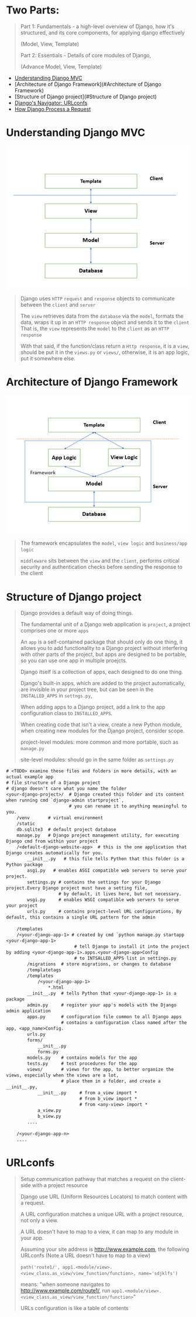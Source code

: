# Two Parts:
> Part 1: Fundamentals - a high-level overview of Django, how it's structured, and its core components, for applying django effectively 
> 
> (Model, View, Template)
> 
> Part 2: Essentials - Details of core modules of Django,
> 
> (Advance Model, View, Template)
> 
- [Understanding Django MVC](##Understanding-Django-MVC)
- [Architecture of Django Framework](#Architecture of Django Framework)
- [Structure of Django project](#Structure of Django project)
- [Django's Navigator: URLconfs](#URLconfs)
- [How Django Process a Request](#How-Django-Process-a-Request)

# Understanding Django MVC 
![Django MVC stack](imgs\Django_MVC_stack.png)

> Django uses `HTTP` `request` and `response` objects to communicate between the `client` and `server`
> 
> The `view` retrieves data from the `database` via the `model`, 
> formats the data, wraps it up in an `HTTP response` object and sends it to the `client`
> That is, the `view` represents the `model` to the `client` as an `HTTP response`
> 
> With that said, if the function/class return a `Http response`, 
> it is a `view`, should be put it in the `views.py` or `views/`, otherwise, 
> it is an app logic, put it somewhere else.

# Architecture of Django Framework
![Django's Architecture](imgs\Django_architecture.png)

> The framework encapsulates the `model`, `view logic` and `business/app logic`
>
> `middleware` sits between the `view` and the `client`, performs critical security and authentication checks before sending the response to the client

# Structure of Django project
> Django provides a default way of doing things.
> 
> The fundamental unit of a Django web application is `project`, a project comprises one or more `apps`
> 
> An `app` is a self-contained package that should only do one thing, it allows you to add functionality to a Django
> project without interfering with other parts of the project, but apps are designed to be portable, 
> so you can use one app in multiple proejcts.
>
> 
> Django itself is a collection of apps, each designed to do one thing. 
> 
> Django's built-in apps, which are added to the project automatically, are invisible in your project tree, but can be seen in the `INSTALLED_APPS` in `settngs.py`, 
> 
> When adding apps to a Django project, add a link to the app configuration class to `INSTALLED_APPS`. 
> 
> When creating code that isn't a view, create a new Python module, when creating new modules for the Django project, consider scope.
> 
> project-level modules: more common and more portable, such as `manage.py`
> 
> site-level modules: should go in the same folder as `settings.py`
```shell
# <TODO> examine these files and folders in more details, with an actual example app
# file structure of a Django project
# django doesn't care what you name the folder
<your-django-project>/  # Django created this folder and its content when running cmd `django-admin startproject`, 
                        # you can rename it to anything meaningful to you.
    /venv       # virtual environment
    /static
    db.sqlite3  # default project database
    manage.py   # Django project management utility, for executing Django cmd from within your project
    /<default-django-website-app>  # this is the one application that Django creates automatically for you. 
        __init__.py   # this file tells Python that this folder is a Python package
        asgi.py   # enables ASGI compatible web servers to serve your project.
        settings.py # contains the settings for your Django project.Every Django project must have a setting file,
                    # by default, it lives here, but not necessary. 
        wsgi.py     # enables WSGI compatible web servers to serve your project
        urls.py     # contains project-level URL configurations, By default, this contains a single URL pattern for the admin
      
    /templates
    /<your-django-app-1> # created by cmd `python manage.py startapp <your-django-app-1>
                          # tell Django to install it into the project by adding <your-django-app-1>.apps.<your-django-app>Config
                          # to INTSALLED_APPS list in settings.py
        /migrations  # store migrations, or changes to database
        /templatetags
        /templates
            /<your-django-app-1>
                *.html
        __init__.py  # tells Python that <your-django-app-1> is a package 
        admin.py     # register your app's models with the Django admin application
        apps.py      # configuration file common to all Django apps
                     # contains a configuration class named after the app, <app_name>Config. 
        urls.py
        forms/
            __init__.py
            forms.py
        models.py    # contains models for the app
        tests.py     # test procedures for the app
        views/       # views for the app, to better organize the views, especially when the views are a lot,
                     # place them in a folder, and create a __init__.py, 
            __init__.py     # from a_view import *
                            # from b_view import *
                            # from <any-view> import * 
            a_view.py
            b_view.py
        ....
    
    /<your-django-app-n>
    ....

```
# URLconfs 
> Setup communication pathway that matches a request on the client-side with a project resource
> 
> Django use URL (Uniform Resources Locators) to match content with a request.
> 
> A URL configuration matches a unique URL with a project resource, not only a view.
> 
> A URL doesn't have to map to a view, it can map to any module in your app. 
> 
> Assuming your site address is http://www.example.com, the following URLconfs 
> (Note a URL doesn't have to map to a view)
> 
> `path('route1/', app1.<module/view>.<view_class.as_view/view_function/function>, name='sdjklfs')`
> 
> means: "when someone navigates to http://www.example.com/route1/, 
> run `app1.<module/view>.<view_class.as_view/view_function/function>`"
> 
> URLs configuration is like a table of contents 